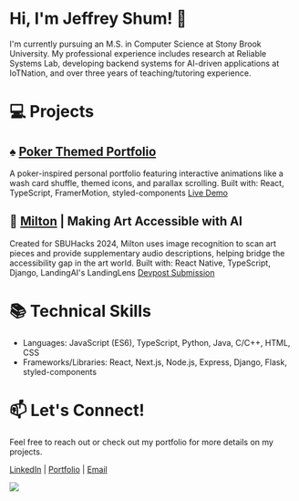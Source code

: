 <!---
For devpost badges https://idemoed.vercel.app/
-->

# Hi, I'm Jeffrey Shum! 👋

I'm currently pursuing an M.S. in Computer Science at Stony Brook University. My professional experience includes research at Reliable Systems Lab, developing backend systems for AI-driven applications at IoTNation, and over three years of teaching/tutoring experience.

# 💻 Projects
## ♠️ [Poker Themed Portfolio](https://github.com/jeffreyshum/portfolio-v4)
A poker-inspired personal portfolio featuring interactive animations like a wash card shuffle, themed icons, and parallax scrolling.
Built with: React, TypeScript, FramerMotion, styled-components
[Live Demo](https://jeffreyshum.com/)

## 🎨 [Milton](https://github.com/orgs/Milton-Art-Scan/repositories) | Making Art Accessible with AI
Created for SBUHacks 2024, Milton uses image recognition to scan art pieces and provide supplementary audio descriptions, helping bridge the accessibility gap in the art world.
Built with: React Native, TypeScript, Django, LandingAI's LandingLens
[Devpost Submission](https://devpost.com/software/milton-a9shl7)

# 📚 Technical Skills
- Languages: JavaScript (ES6), TypeScript, Python, Java, C/C++, HTML, CSS
- Frameworks/Libraries: React, Next.js, Node.js, Express, Django, Flask, styled-components

# 📫 Let's Connect!
Feel free to reach out or check out my portfolio for more details on my projects.

[LinkedIn](https://www.linkedin.com/in/shumjeffrey/) | [Portfolio](https://jeffreyshum.com/) | [Email](mailto:jeffreyshum0416@gmail.com)

[![](https://idemoed.vercel.app/api/wall?username=jeffreyshum)](https://devpost.com/jeffreyshum)

